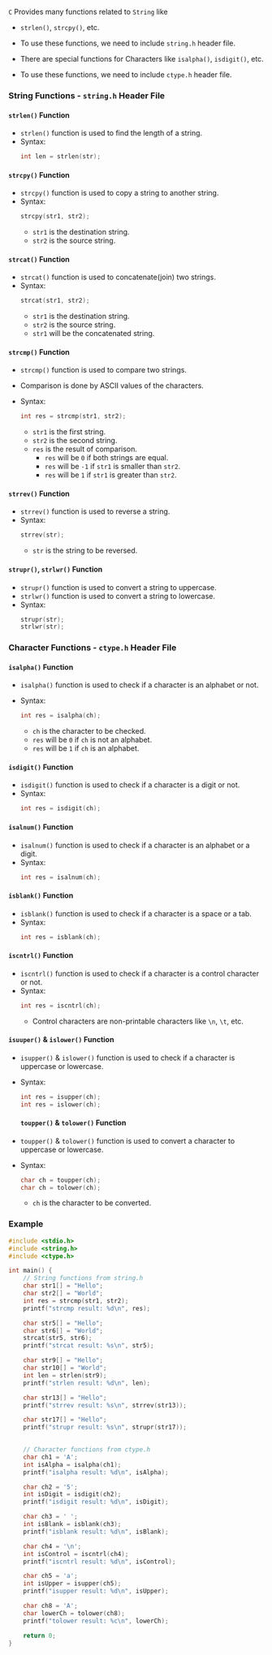 `C` Provides many functions related to `String` like
- `strlen()`, `strcpy()`, etc.

- To use these functions, we need to include `string.h` header file.

- There are special functions for Characters like `isalpha()`, `isdigit()`, etc.

- To use these functions, we need to include `ctype.h` header file.

### String Functions - `string.h` Header File

#### `strlen()` Function

- `strlen()` function is used to find the length of a string.
- Syntax:
  ```c
  int len = strlen(str);
  ```

#### `strcpy()` Function

- `strcpy()` function is used to copy a string to another string.
- Syntax:
  ```c
  strcpy(str1, str2);
  ```
    - `str1` is the destination string.
    - `str2` is the source string.

#### `strcat()` Function

- `strcat()` function is used to concatenate(join) two strings.
- Syntax:
  ```c
  strcat(str1, str2);
  ```
    - `str1` is the destination string.
    - `str2` is the source string.
    - `str1` will be the concatenated string.

#### `strcmp()` Function

- `strcmp()` function is used to compare two strings.
- Comparison is done by ASCII values of the characters.
  
- Syntax:
  ```c
  int res = strcmp(str1, str2);
  ```
    - `str1` is the first string.
    - `str2` is the second string.
    - `res` is the result of comparison.
      - `res` will be `0` if both strings are equal.
      - `res` will be `-1` if `str1` is smaller than `str2`.
      - `res` will be `1` if `str1` is greater than `str2`.

#### `strrev()` Function

- `strrev()` function is used to reverse a string.
- Syntax:
  ```c
  strrev(str);
  ```
    - `str` is the string to be reversed.

#### `strupr()`, `strlwr()` Function

- `strupr()` function is used to convert a string to uppercase.
- `strlwr()` function is used to convert a string to lowercase.
- Syntax:
  ```c
  strupr(str);
  strlwr(str);
  ```


### Character Functions - `ctype.h` Header File

#### `isalpha()` Function

- `isalpha()` function is used to check if a character is an alphabet or not.

- Syntax:
  ```c
  int res = isalpha(ch);
  ```
    - `ch` is the character to be checked.
    - `res` will be `0` if `ch` is not an alphabet.
    - `res` will be `1` if `ch` is an alphabet.

#### `isdigit()` Function

- `isdigit()` function is used to check if a character is a digit or not.
- Syntax:
  ```c
  int res = isdigit(ch);
  ```


#### `isalnum()` Function

- `isalnum()` function is used to check if a character is an alphabet or a digit.
- Syntax:
  ```c
  int res = isalnum(ch);
  ```

#### `isblank()` Function

- `isblank()` function is used to check if a character is a space or a tab.
- Syntax:
  ```c
  int res = isblank(ch);
  ```

#### `iscntrl()` Function

- `iscntrl()` function is used to check if a character is a control character or not.
- Syntax:
  ```c
  int res = iscntrl(ch);
  ```
    - Control characters are non-printable characters like `\n`, `\t`, etc.

#### `isuuper()` & `islower()` Function

- `isupper()`  & `islower()` function is used to check if a character is uppercase or lowercase.

- Syntax:
  ```c
  int res = isupper(ch);
  int res = islower(ch);
  ```

  #### `toupper()` & `tolower()` Function

- `toupper()` & `tolower()` function is used to convert a character to uppercase or lowercase.

- Syntax:
  ```c
  char ch = toupper(ch);
  char ch = tolower(ch);
  ```
    - `ch` is the character to be converted.

### Example

```c
#include <stdio.h>
#include <string.h>
#include <ctype.h>

int main() {
    // String functions from string.h
    char str1[] = "Hello";
    char str2[] = "World";
    int res = strcmp(str1, str2);
    printf("strcmp result: %d\n", res);

    char str5[] = "Hello";
    char str6[] = "World";
    strcat(str5, str6);
    printf("strcat result: %s\n", str5);

    char str9[] = "Hello";
    char str10[] = "World";
    int len = strlen(str9);
    printf("strlen result: %d\n", len);

    char str13[] = "Hello";
    printf("strrev result: %s\n", strrev(str13));

    char str17[] = "Hello";
    printf("strupr result: %s\n", strupr(str17));
    

    // Character functions from ctype.h
    char ch1 = 'A';
    int isAlpha = isalpha(ch1);
    printf("isalpha result: %d\n", isAlpha);

    char ch2 = '5';
    int isDigit = isdigit(ch2);
    printf("isdigit result: %d\n", isDigit);

    char ch3 = ' ';
    int isBlank = isblank(ch3);
    printf("isblank result: %d\n", isBlank);

    char ch4 = '\n';
    int isControl = iscntrl(ch4);
    printf("iscntrl result: %d\n", isControl);

    char ch5 = 'a';
    int isUpper = isupper(ch5);
    printf("isupper result: %d\n", isUpper);

    char ch8 = 'A';
    char lowerCh = tolower(ch8);
    printf("tolower result: %c\n", lowerCh);

    return 0;
}
```
